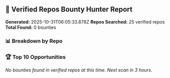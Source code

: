 ## 🎯 Verified Repos Bounty Hunter Report

**Generated:** 2025-10-31T06:05:33.878Z
**Repos Searched:** 25 verified repos
**Total Found:** 0 bounties

### 📊 Breakdown by Repo


### 🏆 Top 10 Opportunities

*No bounties found in verified repos at this time. Next scan in 3 hours.*

